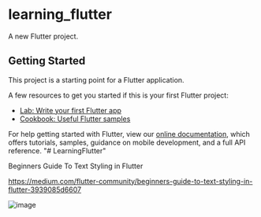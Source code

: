 # learning_flutter

A new Flutter project.

## Getting Started

This project is a starting point for a Flutter application.

A few resources to get you started if this is your first Flutter project:

- [Lab: Write your first Flutter app](https://flutter.dev/docs/get-started/codelab)
- [Cookbook: Useful Flutter samples](https://flutter.dev/docs/cookbook)

For help getting started with Flutter, view our
[online documentation](https://flutter.dev/docs), which offers tutorials,
samples, guidance on mobile development, and a full API reference.
"# LearningFlutter" 


Beginners Guide To Text Styling in Flutter

https://medium.com/flutter-community/beginners-guide-to-text-styling-in-flutter-3939085d6607

![image](https://user-images.githubusercontent.com/48297190/137863600-a73f7d62-83b8-4b39-ab2a-b967c5b3136d.png)


